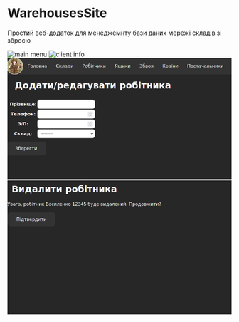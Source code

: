 # WarehousesSite
Простий веб-додаток для менеджемнту бази даних мережі складів зі зброєю

![main menu](https://github.com/fiakenel/WarehousesLSite/blob/main/warehouse1.png?raw=true)
![client info](https://github.com/fiakenel/WarehousesdSite/blob/main/warehous2.png?raw=true)
![client](https://github.com/fiakenel/WarehousesSite/blob/main/warehouse3.png?raw=true)
![querries](https://github.com/fiakenel/WarehousesSite/blob/main/warehouse4.png?raw=true)
